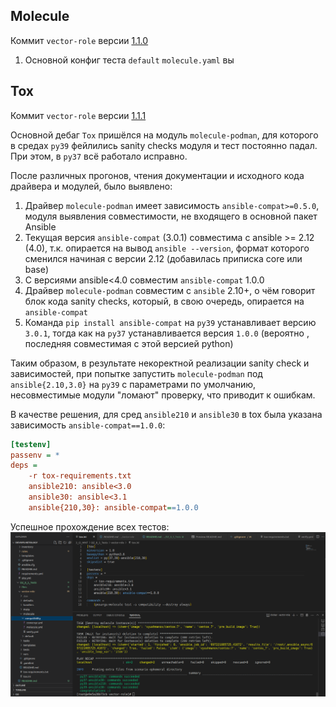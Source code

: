## Molecule

Коммит `vector-role` версии [1.1.0](https://github.com/vvyushmanov/vector-role/releases/tag/1.1.1)


1. Основной конфиг теста `default` `molecule.yaml` вы

## Tox

Коммит `vector-role` версии [1.1.1](https://github.com/vvyushmanov/vector-role/releases/tag/1.1.1)

Основной дебаг `Tox` пришёлся на модуль `molecule-podman`, для которого в средах `py39` фейлились sanity checks модуля и тест постоянно падал. При этом, в `py37` всё работало исправно.</br>

После различных прогонов, чтения документации и исходного кода драйвера и модулей, было выявлено:
1. Драйвер `molecule-podman` имеет зависимость `ansible-compat>=0.5.0`, модуля выявления совместимости, не входящего в основной пакет Ansible
2. Текущая версия `ansible-compat` (3.0.1) совместима с ansible >= 2.12 (4.0), т.к. опирается на вывод `ansible --version`, формат которого сменился начиная с версии 2.12 (добавилась приписка core или base)
3. С версиями ansible<4.0 совместим `ansible-compat` 1.0.0
4. Драйвер `molecule-podman` совместим с `ansible` 2.10+, о чём говорит блок кода sanity checks, который, в свою очередь, опирается на `ansible-compat`
5. Команда `pip install ansible-compat` на `py39` устанавливает версию `3.0.1`, тогда как на `py37` устанавливается версия `1.0.0` (вероятно    , последняя совместимая с этой версией python)

Таким образом, в результате некоректной реализации sanity check и зависимостей, при попытке запустить `molecule-podman` под `ansible{2.10,3.0}` на `py39` c параметрами по умолчанию, несовместимые модули "ломают" проверку, что приводит к ошибкам.

В качестве решения, для сред `ansible210` и `ansible30` в tox была указана зависимость `ansible-compat==1.0.0`:
```ini
[testenv]
passenv = *
deps =
    -r tox-requirements.txt 
    ansible210: ansible<3.0 
    ansible30: ansible<3.1 
    ansible{210,30}: ansible-compat==1.0.0
```

Успешное прохождение всех тестов:
![tox_results](files/TOX_results.png)